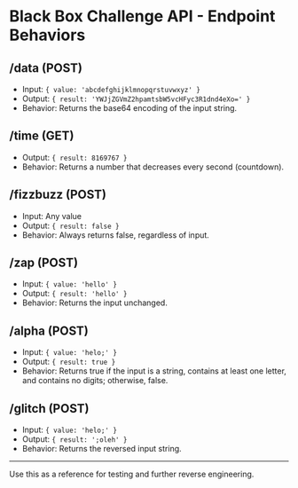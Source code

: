 # Black Box Challenge API - Endpoint Behaviors

## /data (POST)
- Input: `{ value: 'abcdefghijklmnopqrstuvwxyz' }`
- Output: `{ result: 'YWJjZGVmZ2hpamtsbW5vcHFyc3R1dnd4eXo=' }`
- Behavior: Returns the base64 encoding of the input string.

## /time (GET)
- Output: `{ result: 8169767 }`
- Behavior: Returns a number that decreases every second (countdown).

## /fizzbuzz (POST)
- Input: Any value
- Output: `{ result: false }`
- Behavior: Always returns false, regardless of input.

## /zap (POST)
- Input: `{ value: 'hello' }`
- Output: `{ result: 'hello' }`
- Behavior: Returns the input unchanged.

## /alpha (POST)
- Input: `{ value: 'helo;' }`
- Output: `{ result: true }`
- Behavior: Returns true if the input is a string, contains at least one letter, and contains no digits; otherwise, false.

## /glitch (POST)
- Input: `{ value: 'helo;' }`
- Output: `{ result: ';oleh' }`
- Behavior: Returns the reversed input string.

---

Use this as a reference for testing and further reverse engineering.
